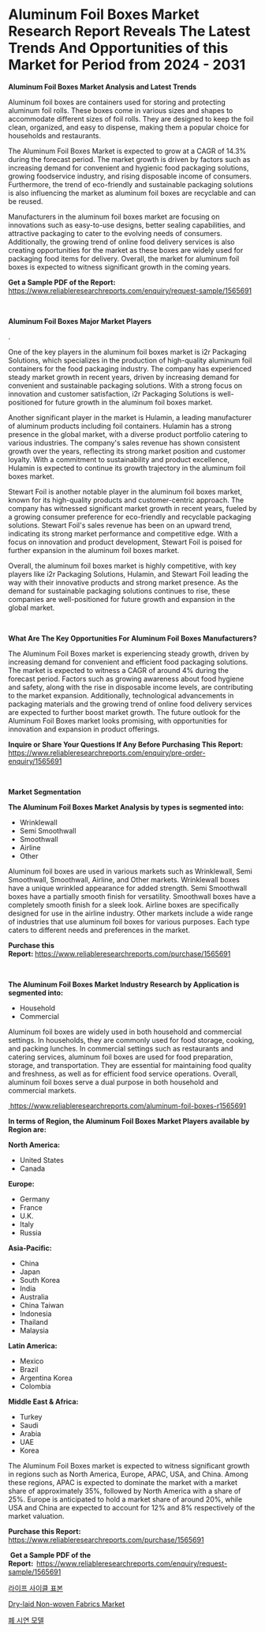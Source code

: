 <p><h1>Aluminum Foil Boxes Market Research Report Reveals The Latest Trends And Opportunities of this Market for Period from 2024 - 2031</h1></p><p><strong>Aluminum Foil Boxes Market Analysis and Latest Trends</strong></p>
<p><p>Aluminum foil boxes are containers used for storing and protecting aluminum foil rolls. These boxes come in various sizes and shapes to accommodate different sizes of foil rolls. They are designed to keep the foil clean, organized, and easy to dispense, making them a popular choice for households and restaurants.</p><p>The Aluminum Foil Boxes Market is expected to grow at a CAGR of 14.3% during the forecast period. The market growth is driven by factors such as increasing demand for convenient and hygienic food packaging solutions, growing foodservice industry, and rising disposable income of consumers. Furthermore, the trend of eco-friendly and sustainable packaging solutions is also influencing the market as aluminum foil boxes are recyclable and can be reused.</p><p>Manufacturers in the aluminum foil boxes market are focusing on innovations such as easy-to-use designs, better sealing capabilities, and attractive packaging to cater to the evolving needs of consumers. Additionally, the growing trend of online food delivery services is also creating opportunities for the market as these boxes are widely used for packaging food items for delivery. Overall, the market for aluminum foil boxes is expected to witness significant growth in the coming years.</p></p>
<p><strong>Get a Sample PDF of the Report:&nbsp;</strong> <a href="https://www.reliableresearchreports.com/enquiry/request-sample/1565691">https://www.reliableresearchreports.com/enquiry/request-sample/1565691</a></p>
<p>&nbsp;</p>
<p><strong>Aluminum Foil Boxes Major Market Players</strong></p>
<p><p>.</p><p>One of the key players in the aluminum foil boxes market is i2r Packaging Solutions, which specializes in the production of high-quality aluminum foil containers for the food packaging industry. The company has experienced steady market growth in recent years, driven by increasing demand for convenient and sustainable packaging solutions. With a strong focus on innovation and customer satisfaction, i2r Packaging Solutions is well-positioned for future growth in the aluminum foil boxes market.</p><p>Another significant player in the market is Hulamin, a leading manufacturer of aluminum products including foil containers. Hulamin has a strong presence in the global market, with a diverse product portfolio catering to various industries. The company's sales revenue has shown consistent growth over the years, reflecting its strong market position and customer loyalty. With a commitment to sustainability and product excellence, Hulamin is expected to continue its growth trajectory in the aluminum foil boxes market.</p><p>Stewart Foil is another notable player in the aluminum foil boxes market, known for its high-quality products and customer-centric approach. The company has witnessed significant market growth in recent years, fueled by a growing consumer preference for eco-friendly and recyclable packaging solutions. Stewart Foil's sales revenue has been on an upward trend, indicating its strong market performance and competitive edge. With a focus on innovation and product development, Stewart Foil is poised for further expansion in the aluminum foil boxes market.</p><p>Overall, the aluminum foil boxes market is highly competitive, with key players like i2r Packaging Solutions, Hulamin, and Stewart Foil leading the way with their innovative products and strong market presence. As the demand for sustainable packaging solutions continues to rise, these companies are well-positioned for future growth and expansion in the global market.</p></p>
<p>&nbsp;</p>
<p><strong>What Are The Key Opportunities For Aluminum Foil Boxes Manufacturers?</strong></p>
<p><p>The Aluminum Foil Boxes market is experiencing steady growth, driven by increasing demand for convenient and efficient food packaging solutions. The market is expected to witness a CAGR of around 4% during the forecast period. Factors such as growing awareness about food hygiene and safety, along with the rise in disposable income levels, are contributing to the market expansion. Additionally, technological advancements in packaging materials and the growing trend of online food delivery services are expected to further boost market growth. The future outlook for the Aluminum Foil Boxes market looks promising, with opportunities for innovation and expansion in product offerings.</p></p>
<p><strong>Inquire or Share Your Questions If Any Before Purchasing This Report:</strong> <a href="https://www.reliableresearchreports.com/enquiry/pre-order-enquiry/1565691">https://www.reliableresearchreports.com/enquiry/pre-order-enquiry/1565691</a></p>
<p>&nbsp;</p>
<p><strong>Market Segmentation</strong></p>
<p><strong>The Aluminum Foil Boxes Market Analysis by types is segmented into:</strong></p>
<p><ul><li>Wrinklewall</li><li>Semi Smoothwall</li><li>Smoothwall</li><li>Airline</li><li>Other</li></ul></p>
<p><p>Aluminum foil boxes are used in various markets such as Wrinklewall, Semi Smoothwall, Smoothwall, Airline, and Other markets. Wrinklewall boxes have a unique wrinkled appearance for added strength. Semi Smoothwall boxes have a partially smooth finish for versatility. Smoothwall boxes have a completely smooth finish for a sleek look. Airline boxes are specifically designed for use in the airline industry. Other markets include a wide range of industries that use aluminum foil boxes for various purposes. Each type caters to different needs and preferences in the market.</p></p>
<p><strong>Purchase this Report:&nbsp;</strong><a href="https://www.reliableresearchreports.com/purchase/1565691">https://www.reliableresearchreports.com/purchase/1565691</a></p>
<p>&nbsp;</p>
<p><strong>The Aluminum Foil Boxes Market Industry Research by Application is segmented into:</strong></p>
<p><ul><li>Household</li><li>Commercial</li></ul></p>
<p><p>Aluminum foil boxes are widely used in both household and commercial settings. In households, they are commonly used for food storage, cooking, and packing lunches. In commercial settings such as restaurants and catering services, aluminum foil boxes are used for food preparation, storage, and transportation. They are essential for maintaining food quality and freshness, as well as for efficient food service operations. Overall, aluminum foil boxes serve a dual purpose in both household and commercial markets.</p></p>
<p><a href="https://www.reliableresearchreports.com/aluminum-foil-boxes-r1565691">&nbsp;https://www.reliableresearchreports.com/aluminum-foil-boxes-r1565691</a></p>
<p><strong>In terms of Region, the Aluminum Foil Boxes Market Players available by Region are:</strong></p>
<p>
    <p> <strong> North America: </strong>
        <ul>
            <li>United States</li>
            <li>Canada</li>
        </ul>
        </p> 
    <p> <strong> Europe: </strong>
        <ul>
            <li>Germany</li>
            <li>France</li>
            <li>U.K.</li>
            <li>Italy</li>
            <li>Russia</li>
        </ul>
        </p> 
    <p> <strong> Asia-Pacific: </strong>
        <ul>
            <li>China</li>
            <li>Japan</li>
            <li>South Korea</li>
            <li>India</li>
            <li>Australia</li>
            <li>China Taiwan</li>
            <li>Indonesia</li>
            <li>Thailand</li>
            <li>Malaysia</li>
        </ul>
        </p> 
    <p> <strong> Latin America: </strong>
        <ul>
            <li>Mexico</li>
            <li>Brazil</li>
            <li>Argentina Korea</li>
            <li>Colombia</li>
        </ul>
        </p> 
    <p> <strong> Middle East & Africa: </strong>
        <ul>
            <li>Turkey</li>
            <li>Saudi</li>
            <li>Arabia</li>
            <li>UAE</li>
            <li>Korea</li>
        </ul>
    </p>
    </p>
<p><p>The Aluminum Foil Boxes market is expected to witness significant growth in regions such as North America, Europe, APAC, USA, and China. Among these regions, APAC is expected to dominate the market with a market share of approximately 35%, followed by North America with a share of 25%. Europe is anticipated to hold a market share of around 20%, while USA and China are expected to account for 12% and 8% respectively of the market valuation.</p></p>
<p><strong>Purchase this Report: </strong><a href="https://www.reliableresearchreports.com/purchase/1565691">https://www.reliableresearchreports.com/purchase/1565691</a></p>
<p>&nbsp;<strong>Get a Sample PDF of the Report:&nbsp;&nbsp;</strong><a href="https://www.reliableresearchreports.com/enquiry/request-sample/1565691">https://www.reliableresearchreports.com/enquiry/request-sample/1565691</a></p>
<p><strong></strong></p>
<p><p><a href="https://github.com/akzkkws047661437/Market-Research-Report-List-2/blob/main/2733014147071.md">라이프 사이클 표본</a></p><p><a href="https://github.com/brendafegmorris532/Market-Research-Report-List-1/blob/main/dry-laid-non-woven-fabrics-market.md">Dry-laid Non-woven Fabrics Market</a></p><p><a href="https://github.com/LoganRew1964/Market-Research-Report-List-1/blob/main/1803326147070.md">폐 시연 모델</a></p></p>